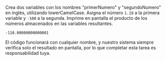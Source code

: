
Crea dos variables con los nombres "primerNumero" y "segundoNumero" en inglés, utilizando lowerCamelCase. Asigna el número `1.10` a la primera variable y `-100` a la segunda. Imprime en pantalla el producto de los números almacenados en las variables resultantes.

```text
-110.00000000000001
```

El código funcionará con cualquier nombre, y nuestro sistema siempre verifica solo el resultado en pantalla, por lo que completar esta tarea es responsabilidad tuya.
